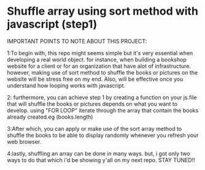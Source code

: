 # Shuffle array using sort method with javascript (step1)
IMPORTANT POINTS TO NOTE ABOUT THIS PROJECT:

1:To begin with, this repo might seems simple but it's very essential when developing a real world object. for instance, when building a bookshop website for a client or for an organization that have alot of infrastructure. however, making use of sort method to shuffle the books or pictures on the website will be stress free on my end. Also, will be effective once you understand how looping works with javascript.

2: furthermore, you can achieve step 1 by creating a function on your js.file that will shuffle the books or pictures depends on what you want to develop. using "FOR LOOP" iterate through the array that contain the books already created.eg (books.length)

3:After which, you can apply or make use of the sort array method to shuffle the books to be able to display randomly whenever you refresh your web browser.

4:lastly, shuffling an array can be done in many ways. but,  i got only two ways to do that which i'd be showing y'all on my next repo. STAY TUNED!!




 
